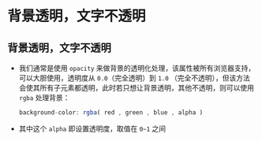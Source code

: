 # 背景透明，文字不透明

## 背景透明，文字不透明

  - 我们通常是使用 `opacity` 来做背景的透明化处理，该属性被所有浏览器支持，可以大胆使用，透明度从 `0.0`（完全透明）到 `1.0` （完全不透明），但该方法会使其所有子元素都透明，此时若只想让背景透明，其他不透明，则可以使用 `rgba` 处理背景：

    ```javascript
    background-color: rgba( red , green , blue , alpha )
    ```

  - 其中这个 `alpha` 即设置透明度，取值在 `0~1` 之间
